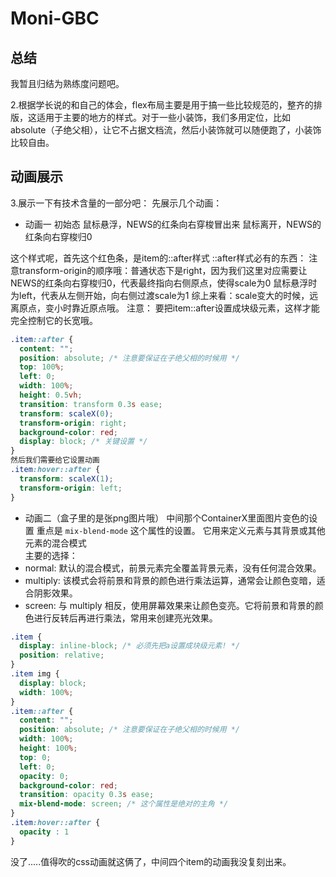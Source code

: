 # Moni-GBC
## 总结
我暂且归结为熟练度问题吧。

2.根据学长说的和自己的体会，flex布局主要是用于搞一些比较规范的，整齐的排版，这适用于主要的地方的样式。对于一些小装饰，我们多用定位，比如absolute（子绝父相），让它不占据文档流，然后小装饰就可以随便跑了，小装饰比较自由。

## 动画展示
3.展示一下有技术含量的一部分吧：
先展示几个动画：

- 动画一
初始态
鼠标悬浮，NEWS的红条向右穿梭冒出来
鼠标离开，NEWS的红条向右穿梭归0

这个样式呢，首先这个红色条，是item的::after样式
::after样式必有的东西：
注意transform-origin的顺序哦：普通状态下是right，因为我们这里对应需要让NEWS的红条向右穿梭归0，代表最终指向右侧原点，使得scale为0
鼠标悬浮时为left，代表从左侧开始，向右侧过渡scale为1
综上来看：scale变大的时候，远离原点，变小时靠近原点哦。
注意： 要把item::after设置成块级元素，这样才能完全控制它的长宽哦。
```css
.item::after {
  content: "";
  position: absolute; /* 注意要保证在子绝父相的时候用 */
  top: 100%;
  left: 0;
  width: 100%;
  height: 0.5vh;
  transition: transform 0.3s ease;
  transform: scaleX(0);
  transform-origin: right; 
  background-color: red;
  display: block; /* 关键设置 */
}
然后我们需要给它设置动画
.item:hover::after {
  transform: scaleX(1);
  transform-origin: left;
}
```
- 动画二（盒子里的是张png图片哦）
中间那个ContainerX里面图片变色的设置
重点是 `mix-blend-mode` 这个属性的设置。
它用来定义元素与其背景或其他元素的混合模式  
主要的选择：
- normal: 默认的混合模式，前景元素完全覆盖背景元素，没有任何混合效果。  
- multiply: 该模式会将前景和背景的颜色进行乘法运算，通常会让颜色变暗，适合阴影效果。  
- screen: 与 multiply 相反，使用屏幕效果来让颜色变亮。它将前景和背景的颜色进行反转后再进行乘法，常用来创建亮光效果。
```css
.item {
  display: inline-block; /* 必须先把a设置成块级元素! */
  position: relative;
}
.item img {
  display: block;
  width: 100%;
}
.item::after {
  content: "";
  position: absolute; /* 注意要保证在子绝父相的时候用 */
  width: 100%;
  height: 100%;
  top: 0;
  left: 0;
  opacity: 0;
  background-color: red;
  transition: opacity 0.3s ease;
  mix-blend-mode: screen; /* 这个属性是绝对的主角 */
}
.item:hover::after {
  opacity : 1
}
```
没了.....值得吹的css动画就这俩了，中间四个item的动画我没复刻出来。
